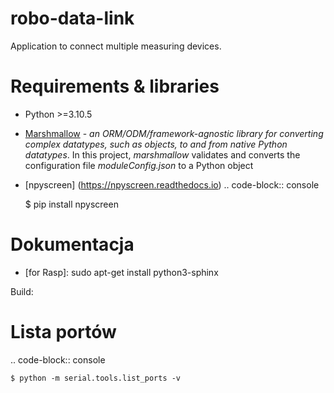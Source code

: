 # robo-data-link

Application to connect multiple measuring devices.



# Requirements & libraries

* Python >=3.10.5
* [Marshmallow](https://github.com/marshmallow-code/marshmallow) - _an ORM/ODM/framework-agnostic library for converting complex datatypes, such as objects, to and from native Python datatypes_. In this project, _marshmallow_ validates and converts the configuration file _moduleConfig.json_ to a Python object
* [npyscreen]  (https://npyscreen.readthedocs.io)
.. code-block:: console
    
    $ pip install npyscreen



# Dokumentacja

* [for Rasp]: sudo apt-get install python3-sphinx

Build: 

# Lista portów
.. code-block:: console
    
    $ python -m serial.tools.list_ports -v
